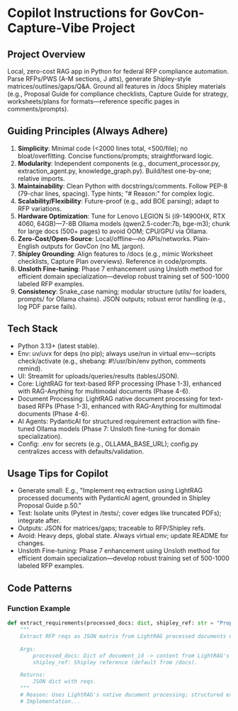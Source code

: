 # Copilot Instructions for GovCon-Capture-Vibe Project

## Project Overview

Local, zero-cost RAG app in Python for federal RFP compliance automation. Parse RFPs/PWS (A-M sections, J atts), generate Shipley-style matrices/outlines/gaps/Q&A. Ground all features in /docs Shipley materials (e.g., Proposal Guide for compliance checklists, Capture Guide for strategy, worksheets/plans for formats—reference specific pages in comments/prompts).

## Guiding Principles (Always Adhere)

1. **Simplicity**: Minimal code (<2000 lines total, <500/file); no bloat/overfitting. Concise functions/prompts; straightforward logic.
2. **Modularity**: Independent components (e.g., document_processor.py, extraction_agent.py, knowledge_graph.py). Build/test one-by-one; relative imports.
3. **Maintainability**: Clean Python with docstrings/comments. Follow PEP-8 (79-char lines, spacing). Type hints; "# Reason:" for complex logic.
4. **Scalability/Flexibility**: Future-proof (e.g., add BOE parsing); adapt to RFP variations.
5. **Hardware Optimization**: Tune for Lenovo LEGION 5i (i9-14900HX, RTX 4060, 64GB)—7-8B Ollama models (qwen2.5-coder:7b, bge-m3); chunk for large docs (500+ pages) to avoid OOM; CPU/GPU via Ollama.
6. **Zero-Cost/Open-Source**: Local/offline—no APIs/networks. Plain-English outputs for GovCon (no ML jargon).
7. **Shipley Grounding**: Align features to /docs (e.g., mimic Worksheet checklists, Capture Plan overviews). Reference in code/prompts.
8. **Unsloth Fine-tuning**: Phase 7 enhancement using Unsloth method for efficient domain specialization—develop robust training set of 500-1000 labeled RFP examples.
9. **Consistency**: Snake_case naming; modular structure (utils/ for loaders, prompts/ for Ollama chains). JSON outputs; robust error handling (e.g., log PDF parse fails).

## Tech Stack

- Python 3.13+ (latest stable).
- Env: uv/uvx for deps (no pip); always use/run in virtual env—scripts check/activate (e.g., shebang: #!/usr/bin/env python, comments remind).
- UI: Streamlit for uploads/queries/results (tables/JSON).
- Core: LightRAG for text-based RFP processing (Phase 1-3), enhanced with RAG-Anything for multimodal documents (Phase 4-6).
- Document Processing: LightRAG native document processing for text-based RFPs (Phase 1-3), enhanced with RAG-Anything for multimodal documents (Phase 4-6).
- AI Agents: PydanticAI for structured requirement extraction with fine-tuned Ollama models (Phase 7: Unsloth fine-tuning for domain specialization).
- Config: .env for secrets (e.g., OLLAMA_BASE_URL); config.py centralizes access with defaults/validation.

## Usage Tips for Copilot

- Generate small: E.g., "Implement req extraction using LightRAG processed documents with PydanticAI agent, grounded in Shipley Proposal Guide p.50."
- Test: Isolate units (Pytest in /tests/; cover edges like truncated PDFs); integrate after.
- Outputs: JSON for matrices/gaps; traceable to RFP/Shipley refs.
- Avoid: Heavy deps, global state. Always virtual env; update README for changes.
- Unsloth Fine-tuning: Phase 7 enhancement using Unsloth method for efficient domain specialization—develop robust training set of 500-1000 labeled RFP examples.

## Code Patterns

### Function Example

```python
def extract_requirements(processed_docs: dict, shipley_ref: str = "Proposal Guide p.50") -> dict:
    """
    Extract RFP reqs as JSON matrix from LightRAG processed documents using PydanticAI agent, grounded in Shipley compliance checklist.

    Args:
        processed_docs: Dict of document_id -> content from LightRAG's full_docs storage.
        shipley_ref: Shipley reference (default from /docs).

    Returns:
        JSON dict with reqs.
    """
    # Reason: Uses LightRAG's native document processing; structured extraction with PydanticAI; modular for chaining; uses Ollama prompt.
    # Implementation...
```
